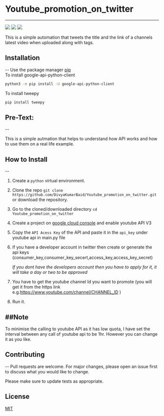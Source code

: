 # Youtube_promotion_on_twitter
---
<p align="left">
<a href="https://github.com/DivyaKumarBaid/Youtube_promotion_on_twitter/blob/main/LICENSE" alt="Lisence"><img src="https://img.shields.io/github/license/DivyaKumarBaid/Youtube_promotion_on_twitter"></a> <a href="https://github.com/DivyaKumarBaid/Youtube_promotion_on_twitter/issues" alt="Issues"><img src="https://img.shields.io/github/issues/DivyaKumarBaid/Youtube_promotion_on_twitter"></a> <a href="https://twitter.com/DivyakumarBaid1?s=09" alt="Twiter-Follow"><img src="https://img.shields.io/twitter/url?url=https%3A%2F%2Fgithub.com%2FDivyaKumarBaid%2FYoutube_promotion_on_twitter"></a>
</p>

This is a simple automation that tweets the title and the link of a channels latest video when uploaded along with tags.

## Installation
--
Use the package manager [pip](https://pip.pypa.io/en/stable/) \
To install google-api-python-client

```bash
python3 -m pip install -U google-api-python-client
```
To install tweepy
```bash
pip install tweepy
```

## Pre-Text:
--

This is a simple autmation that helps to understand how API works and how to use them on a real life example.

## How to Install
--

1. Create a ```python``` virtual environment.
2. Clone the repo ```git clone https://github.com/DivyaKumarBaid/Youtube_promotion_on_twitter.git``` or download the repository.
3. Go to the cloned/downloaded directory ``` cd Youtube_promotion_on_twitter ``` 
4. Create a project on [google cloud console](https://console.cloud.google.com/) and enable youtube API V3
5. Copy the ``API Acess Key`` of the API and paste it in the ``api_key`` under youtube api in main.py file
6. If you have a developer account in twitter then create or generate the api keys (consumer_key,consumer_key_secert,access_key,access_key_secret)
      
      *If you dont have the developers account then you have to apply for it, it will take a day or two to be approved*
      
7. You have to get the youtube channel Id you want to promote (you will get it from the https link e.g.https://www.youtube.com/channel/CHANNEL_ID )
8. Run it.

##Note 
--
To minimise the calling to youtube API as it has low quota, I have set the interval between any call of youtube api to be 1hr. However you can change it as you like.

## Contributing
--
Pull requests are welcome. For major changes, please open an issue first to discuss what you would like to change.

Please make sure to update tests as appropriate.

## License
[MIT](https://choosealicense.com/licenses/mit/)
